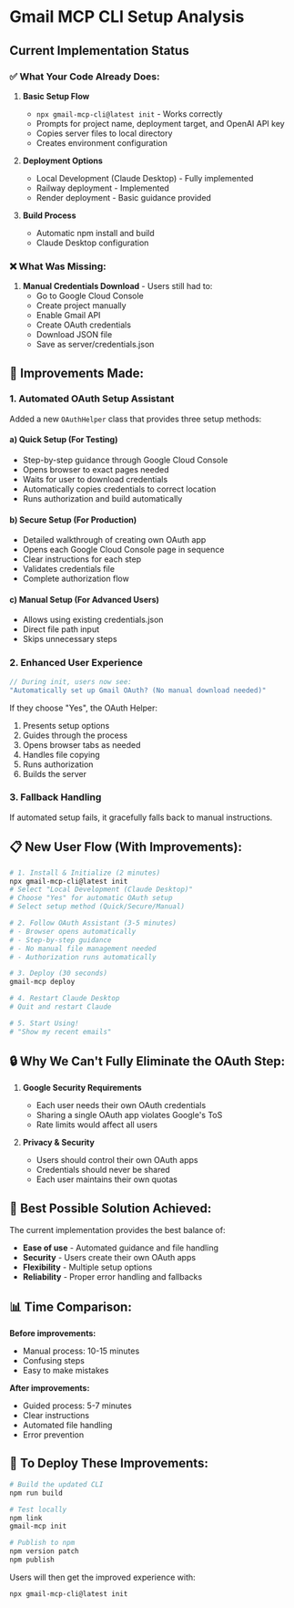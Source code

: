 # Gmail MCP CLI Setup Analysis

## Current Implementation Status

### ✅ What Your Code Already Does:

1. **Basic Setup Flow**
   - `npx gmail-mcp-cli@latest init` - Works correctly
   - Prompts for project name, deployment target, and OpenAI API key
   - Copies server files to local directory
   - Creates environment configuration

2. **Deployment Options**
   - Local Development (Claude Desktop) - Fully implemented
   - Railway deployment - Implemented
   - Render deployment - Basic guidance provided

3. **Build Process**
   - Automatic npm install and build
   - Claude Desktop configuration

### ❌ What Was Missing:

1. **Manual Credentials Download** - Users still had to:
   - Go to Google Cloud Console
   - Create project manually
   - Enable Gmail API
   - Create OAuth credentials
   - Download JSON file
   - Save as server/credentials.json

## 🚀 Improvements Made:

### 1. **Automated OAuth Setup Assistant**

Added a new `OAuthHelper` class that provides three setup methods:

#### a) **Quick Setup** (For Testing)
- Step-by-step guidance through Google Cloud Console
- Opens browser to exact pages needed
- Waits for user to download credentials
- Automatically copies credentials to correct location
- Runs authorization and build automatically

#### b) **Secure Setup** (For Production)
- Detailed walkthrough of creating own OAuth app
- Opens each Google Cloud Console page in sequence
- Clear instructions for each step
- Validates credentials file
- Complete authorization flow

#### c) **Manual Setup** (For Advanced Users)
- Allows using existing credentials.json
- Direct file path input
- Skips unnecessary steps

### 2. **Enhanced User Experience**

```typescript
// During init, users now see:
"Automatically set up Gmail OAuth? (No manual download needed)"
```

If they choose "Yes", the OAuth Helper:
1. Presents setup options
2. Guides through the process
3. Opens browser tabs as needed
4. Handles file copying
5. Runs authorization
6. Builds the server

### 3. **Fallback Handling**

If automated setup fails, it gracefully falls back to manual instructions.

## 📋 New User Flow (With Improvements):

```bash
# 1. Install & Initialize (2 minutes)
npx gmail-mcp-cli@latest init
# Select "Local Development (Claude Desktop)"
# Choose "Yes" for automatic OAuth setup
# Select setup method (Quick/Secure/Manual)

# 2. Follow OAuth Assistant (3-5 minutes)
# - Browser opens automatically
# - Step-by-step guidance
# - No manual file management needed
# - Authorization runs automatically

# 3. Deploy (30 seconds)
gmail-mcp deploy

# 4. Restart Claude Desktop
# Quit and restart Claude

# 5. Start Using!
# "Show my recent emails"
```

## 🔒 Why We Can't Fully Eliminate the OAuth Step:

1. **Google Security Requirements**
   - Each user needs their own OAuth credentials
   - Sharing a single OAuth app violates Google's ToS
   - Rate limits would affect all users

2. **Privacy & Security**
   - Users should control their own OAuth apps
   - Credentials should never be shared
   - Each user maintains their own quotas

## 🎯 Best Possible Solution Achieved:

The current implementation provides the best balance of:
- **Ease of use** - Automated guidance and file handling
- **Security** - Users create their own OAuth apps
- **Flexibility** - Multiple setup options
- **Reliability** - Proper error handling and fallbacks

## 📊 Time Comparison:

**Before improvements:**
- Manual process: 10-15 minutes
- Confusing steps
- Easy to make mistakes

**After improvements:**
- Guided process: 5-7 minutes
- Clear instructions
- Automated file handling
- Error prevention

## 🚀 To Deploy These Improvements:

```bash
# Build the updated CLI
npm run build

# Test locally
npm link
gmail-mcp init

# Publish to npm
npm version patch
npm publish
```

Users will then get the improved experience with:
```bash
npx gmail-mcp-cli@latest init
